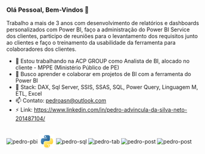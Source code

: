 ### Olá Pessoal, Bem-Vindos 👋

Trabalho a mais de 3 anos com desenvolvimento de relatórios e dashboards personalizados com Power BI, faço a administração do Power BI Service dos clientes, participo de reuniões para o levantamento dos requisitos junto ao clientes e faço o treinamento da usabilidade da ferramenta para colaboradores dos clientes.

- 🔭 Estou trabalhando na ACP GROUP como Analista de BI, alocado no cliente - MPPE (Ministério Público de PE) 
- 🌱 Busco aprender e colaborar em projetos de BI com a ferramenta do Power BI 
- 💬 Stack: DAX, Sql Server, SSIS, SSAS, SQL, Power Query, Linguagem M, ETL, Excel
- 📫 Contato: pedroasn@outlook.com
- ⚡ Link: https://www.linkedin.com/in/pedro-advincula-da-silva-neto-201487104/



<div style="display: inline_block"><br>
  <img align="center" alt="pedro-pbi" height="40" width=40" src="https://upload.wikimedia.org/wikipedia/commons/thumb/c/cf/New_Power_BI_Logo.svg/630px-New_Power_BI_Logo.svg.png">
  <img align="center" alt="pedro-Python" height="40" width="40" src="https://raw.githubusercontent.com/devicons/devicon/master/icons/python/python-original.svg">
  <img align="center" alt="pedro-sql" height="40" width="40" src="https://icon-library.com/images/sql-icon/sql-icon-8.jpg">
  <img align="center" alt="pedro-tab" height="40" width="40" src="https://e7.pngegg.com/pngimages/875/824/png-clipart-tableau-software-computer-software-business-intelligence-data-visualization-tableau-software-computer-software-thumbnail.png">
  <img align="center" alt="pedro-post" height="40" width="40" src="https://user-images.githubusercontent.com/24623425/36042969-f87531d4-0d8a-11e8-9dee-e87ab8c6a9e3.png">
<img align="center" alt="pedro-post" height="40" width="40" src="https://camo.githubusercontent.com/f85f882cb31eeaeee657ec955313015c30378e8f56c3dc2f06933b617a276cfd/68747470733a2f2f77372e706e6777696e672e636f6d2f706e67732f3734372f3739382f706e672d7472616e73706172656e742d6d7973716c2d6c6f676f2d6d7973716c2d64617461626173652d7765622d646576656c6f706d656e742d636f6d70757465722d736f6674776172652d646f6c7068696e2d6d6172696e652d6d616d6d616c2d616e696d616c732d746578742d7468756d626e61696c2e706e67">
</div>









